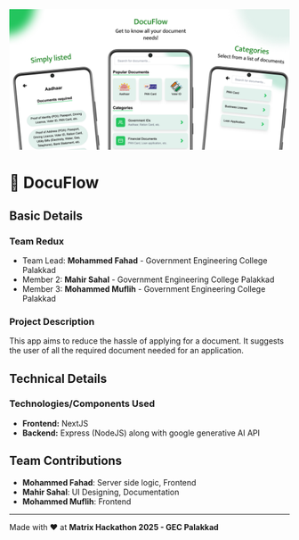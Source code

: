 <img width="1280" alt="readme-banner" src="docs/main-banner.jpg">

# 📑 DocuFlow

## Basic Details

### Team Redux
- Team Lead: **Mohammed Fahad** - Government Engineering College Palakkad
- Member 2: **Mahir Sahal** - Government Engineering College Palakkad
- Member 3: **Mohammed Muflih** - Government Engineering College Palakkad

### Project Description
This app aims to reduce the hassle of applying for a document. It suggests the user of all the required document needed for an application.

## Technical Details

### Technologies/Components Used
- **Frontend:** NextJS
- **Backend:** Express (NodeJS) along with google generative AI API


## Team Contributions
- **Mohammed Fahad**: Server side logic, Frontend
- **Mahir Sahal**: UI Designing, Documentation
- **Mohammed Muflih**: Frontend

---
Made with ❤️ at **Matrix Hackathon 2025 - GEC Palakkad**

